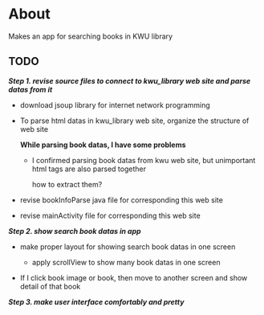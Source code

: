 # About

Makes an app for searching books in KWU library

## TODO

***Step 1. revise source files to connect to kwu_library web site and parse datas from it*** 

- download jsoup library for internet network programming

- To parse html datas in kwu_library web site, organize the structure of web site

  **While parsing book datas, I have some problems**
  
  - I confirmed parsing book datas from kwu web site, but unimportant html tags are also parsed together
  
    how to extract them?
    
  

- revise bookInfoParse java file for corresponding this web site

- revise mainActivity file for corresponding this web site

***Step 2. show search book datas in app***

- make proper layout for showing search book datas in one screen
   
  - apply scrollView to show many book datas in one screen

- If I click book image or book, then move to another screen and show detail of that book


***Step 3. make user interface comfortably and pretty***
